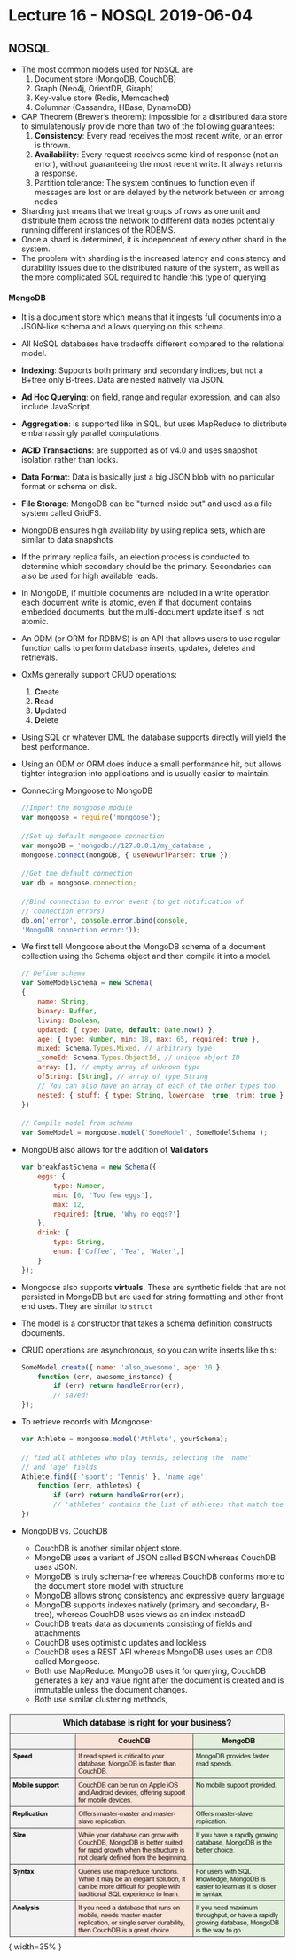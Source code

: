 # Lecture 16 - NOSQL 2019-06-04

## NOSQL

* The most common models used for NoSQL are
    1. Document store (MongoDB, CouchDB)
    2. Graph (Neo4j, OrientDB, Giraph)
    3. Key-value store (Redis, Memcached)
    4. Columnar (Cassandra, HBase, DynamoDB)
* CAP Theorem (Brewer’s theorem): impossible for a distributed data store to
    simulatenously provide more than two of the following guarantees:
    1. **Consistency**: Every read receives the most recent write, or an error is thrown.
    2. **Availability**: Every request receives some kind of response (not an error),
        without guaranteeing the most recent write. It always returns a response.
    3. Partition tolerance: The system continues to function even if messages
        are lost or are delayed by the network between or among nodes
* Sharding just means that we treat groups of rows as one unit and distribute them across
    the network to different data nodes potentially running different instances of the
    RDBMS.
* Once a shard is determined, it is independent of every other shard in the system.
* The problem with sharding is the increased latency and consistency and durability
    issues due to the distributed nature of the system, as well as the more complicated
    SQL required to handle this type of querying

#### MongoDB

* It is a document store which means that it ingests full documents into a JSON-like
    schema and allows querying on this schema.
* All NoSQL databases have tradeoffs different compared to the relational model.
* **Indexing**: Supports both primary and secondary indices, but not a B+tree only
    B-trees. Data are nested natively via JSON.
* **Ad Hoc Querying**: on field, range and regular expression, and can also include
    JavaScript.
* **Aggregation**: is supported like in SQL, but uses MapReduce to distribute
    embarrassingly parallel computations.
* **ACID Transactions**: are supported as of v4.0 and uses snapshot isolation rather
    than locks.
* **Data Format**: Data is basically just a big JSON blob with no particular format or
    schema on disk.
* **File Storage**: MongoDB can be "turned inside out" and used as a file system called
    GridFS.
* MongoDB ensures high availability by using replica sets, which are similar to data
    snapshots
* If the primary replica fails, an election process is conducted to determine which
    secondary should be the primary. Secondaries can also be used for high available
    reads.
* In MongoDB, if multiple documents are included in a write operation each document write
    is atomic, even if that document contains embedded documents, but the multi-document
    update itself is not atomic.
* An ODM (or ORM for RDBMS) is an API that allows users to use regular function calls
    to perform database inserts, updates, deletes and retrievals.
* OxMs generally support CRUD operations:
    1. **C**reate
    2. **R**ead
    3. **U**pdated
    4. **D**elete
* Using SQL or whatever DML the database supports directly will yield the best
    performance.
* Using an ODM or ORM does induce a small performance hit, but allows tighter integration
    into applications and is usually easier to maintain.
* Connecting Mongoose to MongoDB

    ```javascript
    //Import the mongoose module
    var mongoose = require('mongoose');

    //Set up default mongoose connection
    var mongoDB = 'mongodb://127.0.0.1/my_database';
    mongoose.connect(mongoDB, { useNewUrlParser: true });

    //Get the default connection
    var db = mongoose.connection;

    //Bind connection to error event (to get notification of
    // connection errors)
    db.on('error', console.error.bind(console,
    'MongoDB connection error:'));
    ```
* We first tell Mongoose about the MongoDB schema of a document collection using the
    Schema object and then compile it into a model.

    ```javascript
    // Define schema
    var SomeModelSchema = new Schema(
    {
        name: String,
        binary: Buffer,
        living: Boolean,
        updated: { type: Date, default: Date.now() },
        age: { type: Number, min: 18, max: 65, required: true },
        mixed: Schema.Types.Mixed, // arbitrary type
        _someId: Schema.Types.ObjectId, // unique object ID
        array: [], // empty array of unknown type
        ofString: [String], // array of type String
        // You can also have an array of each of the other types too.
        nested: { stuff: { type: String, lowercase: true, trim: true } }
    })

    // Compile model from schema
    var SomeModel = mongoose.model('SomeModel', SomeModelSchema );
    ```
* MongoDB also allows for the addition of **Validators**

    ```javascript
    var breakfastSchema = new Schema({
        eggs: {
            type: Number,
            min: [6, 'Too few eggs'],
            max: 12,
            required: [true, 'Why no eggs?']
        },
        drink: {
            type: String,
            enum: ['Coffee', 'Tea', 'Water',]
        }
    });
    ```
* Mongoose also supports **virtuals**. These are synthetic fields that
    are not persisted in MongoDB but are used for string formatting
    and other front end uses. They are similar to `struct`
* The model is a constructor that takes a schema definition constructs documents.
* CRUD operations are asynchronous, so you can write inserts like this:

    ```javaScript
    SomeModel.create({ name: 'also_awesome', age: 20 },
        function (err, awesome_instance) {
            if (err) return handleError(err);
            // saved!
    });
    ```
* To retrieve records with Mongoose:

    ```javascript
    var Athlete = mongoose.model('Athlete', yourSchema);

    // find all athletes who play tennis, selecting the 'name'
    // and 'age' fields
    Athlete.find({ 'sport': 'Tennis' }, 'name age',
        function (err, athletes) {
            if (err) return handleError(err);
            // 'athletes' contains the list of athletes that match the criteria.
    })
    ```
* MongoDB vs. CouchDB
    * CouchDB is another similar object store.
    * MongoDB uses a variant of JSON called BSON whereas CouchDB uses JSON.
    * MongoDB is truly schema-free whereas CouchDB conforms more to the document store
        model with structure
    * MongoDB allows strong consistency and expressive query language
    * MongoDB supports indexes natively (primary and secondary, B-tree), whereas CouchDB
        uses views as an index insteadD
    * CouchDB treats data as documents consisting of fields and attachments
    * CouchDB uses optimistic updates and lockless
    * CouchDB uses a REST API whereas MongoDB uses uses an ODB called Mongoose.
    * Both use MapReduce. MongoDB uses it for querying, CouchDB generates a key and value
        right after the document is created and is immutable unless the document changes.
    * Both use similar clustering methods,

![CouchDB vs MongoDB](images/couch_vs_mongo.png){ width=35% }
